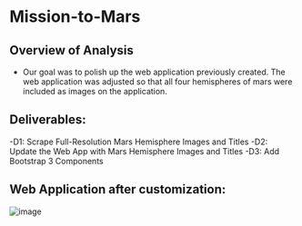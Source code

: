 # Mission-to-Mars

## Overview of Analysis
- Our goal was to polish up the web application previously created. The web application was adjusted so that all four hemispheres of mars were included as images on the application.

## Deliverables:
-D1: Scrape Full-Resolution Mars Hemisphere Images and Titles
-D2: Update the Web App with Mars Hemisphere Images and Titles
-D3: Add Bootstrap 3 Components

## Web Application after customization:

![image](https://user-images.githubusercontent.com/90146132/147429348-65f23e1a-dc50-4b70-95b6-9708abf876dc.png)
